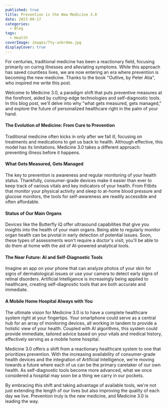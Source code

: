 ```yaml
---
published: true
title: Prevention is the New Medicine 3.0
date: 2023-09-17
categories:
  - Blog
tags:
  - Health
coverImage: images/7ty-unbr4mo.jpg
displayCover: true
---
```


For centuries, traditional medicine has been a reactionary field, focusing primarily on curing illnesses and alleviating symptoms. While this approach has saved countless lives, we are now entering an era where prevention is becoming the new medicine. Thanks to the book "Outlive, by Peter Atia", who inspired me write this post.

Welcome to Medicine 3.0, a paradigm shift that puts preventive measures at the forefront, aided by cutting-edge technologies and self-diagnostic tools. In this blog post, we'll delve into why "what gets measured, gets managed," and explore the future of personalized healthcare right in the palm of your hand.

#### The Evolution of Medicine: From Cure to Prevention

Traditional medicine often kicks in only after we fall ill, focusing on treatments and medications to get us back to health. Although effective, this model has its limitations. Medicine 3.0 takes a different approach: preventing illness before it happens.

#### What Gets Measured, Gets Managed

The key to prevention is awareness and regular monitoring of your health status. Thankfully, consumer-grade devices make it easier than ever to keep track of various vitals and key indicators of your health. From Fitbits that monitor your physical activity and sleep to at-home blood pressure and glucose monitors, the tools for self-awareness are readily accessible and often affordable.

#### Status of Our Main Organs

Devices like the Butterfly iQ offer ultrasound capabilities that give you insights into the health of your main organs. Being able to regularly monitor organ health can be pivotal in early detection of potential issues. Soon, these types of assessments won't require a doctor's visit; you'll be able to do them at home with the aid of AI-powered analytical tools.

#### The Near Future: AI and Self-Diagnostic Tools

Imagine an app on your phone that can analyze photos of your skin for signs of dermatological issues or use your camera to detect early signs of retinal disorders. Artificial Intelligence is increasingly being applied to healthcare, creating self-diagnostic tools that are both accurate and immediate.

#### A Mobile Home Hospital Always with You

The ultimate vision for Medicine 3.0 is to have a complete healthcare system right at your fingertips. Your smartphone could serve as a central hub for an array of monitoring devices, all working in tandem to provide a holistic view of your health. Coupled with AI algorithms, this system could provide immediate, tailored advice based on your vitals and medical history, effectively serving as a mobile home hospital.

Medicine 3.0 offers a shift from a reactionary healthcare system to one that prioritizes prevention. With the increasing availability of consumer-grade health devices and the integration of Artificial Intelligence, we're moving towards a future where each of us can be the primary caretaker of our own health. As self-diagnostic tools become more advanced, what we once considered a hospital may soon be a thing we carry in our pockets.

By embracing this shift and taking advantage of available tools, we're not just extending the length of our lives but also improving the quality of each day we live. Prevention truly is the new medicine, and Medicine 3.0 is leading the way.
